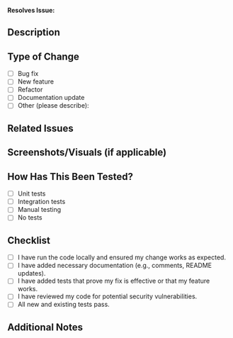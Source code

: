 **Resolves Issue:**

## Description

<!-- Provide a short summary explaining the purpose of this pull request.
     Mention what problem it solves or what feature it adds. -->

## Type of Change

- [ ] Bug fix
- [ ] New feature
- [ ] Refactor
- [ ] Documentation update
- [ ] Other (please describe):

## Related Issues

<!-- List any related issue numbers (e.g., Fixes #123) or references to documentation/specs. -->

## Screenshots/Visuals (if applicable)

<!-- If this pull request affects the UI, add screenshots or GIFs to show the changes. -->

## How Has This Been Tested?

<!-- Describe how the changes have been tested, including unit/integration tests, manual testing, or CI pipelines.
     If no tests were written, explain why. -->

- [ ] Unit tests
- [ ] Integration tests
- [ ] Manual testing
- [ ] No tests

## Checklist

- [ ] I have run the code locally and ensured my change works as expected.
- [ ] I have added necessary documentation (e.g., comments, README updates).
- [ ] I have added tests that prove my fix is effective or that my feature works.
- [ ] I have reviewed my code for potential security vulnerabilities.
- [ ] All new and existing tests pass.

## Additional Notes

<!-- Add any additional information or context here. For example, mention if the changes are backward-incompatible, require database migrations, or other considerations. -->

